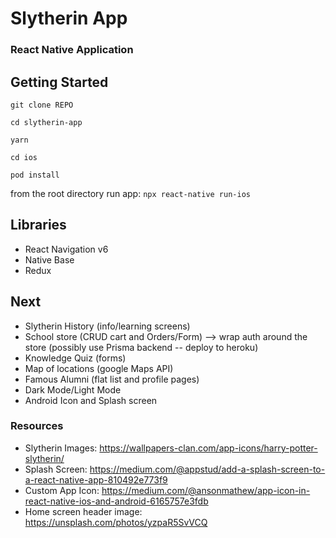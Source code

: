 # Slytherin App

### React Native Application

## Getting Started

`git clone REPO`

`cd slytherin-app`

`yarn`

`cd ios`

`pod install`

from the root directory run app: `npx react-native run-ios`

## Libraries

- React Navigation v6
- Native Base
- Redux

## Next

- Slytherin History (info/learning screens)
- School store (CRUD cart and Orders/Form) --> wrap auth around the store (possibly use Prisma backend -- deploy to heroku)
- Knowledge Quiz (forms)
- Map of locations (google Maps API)
- Famous Alumni (flat list and profile pages)
- Dark Mode/Light Mode
- Android Icon and Splash screen

### Resources

- Slytherin Images: https://wallpapers-clan.com/app-icons/harry-potter-slytherin/
- Splash Screen: https://medium.com/@appstud/add-a-splash-screen-to-a-react-native-app-810492e773f9
- Custom App Icon: https://medium.com/@ansonmathew/app-icon-in-react-native-ios-and-android-6165757e3fdb
- Home screen header image: https://unsplash.com/photos/yzpaR5SvVCQ
